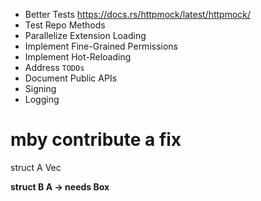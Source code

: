 - Better Tests https://docs.rs/httpmock/latest/httpmock/
- Test Repo Methods
- Parallelize Extension Loading
- Implement Fine-Grained Permissions
- Implement Hot-Reloading
- Address `TODOs`
- Document Public APIs
- Signing
- Logging

# mby contribute a fix
struct A
  Vec<B>

struct B
  A -> needs Box
